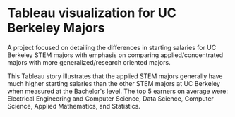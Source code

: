 # Tableau visualization for UC Berkeley Majors
A project focused on detailing the differences in starting salaries for UC Berkeley STEM majors with emphasis on comparing applied/concentrated majors with more generalized/research oriented majors.

This Tableau story illustrates that the applied STEM majors generally have much higher starting salaries than the other STEM majors at UC Berkeley when measured at the Bachelor's level. The top 5 earners on average were: Electrical Engineering and Computer Science, Data Science, Computer Science, Applied Mathematics, and Statistics.
